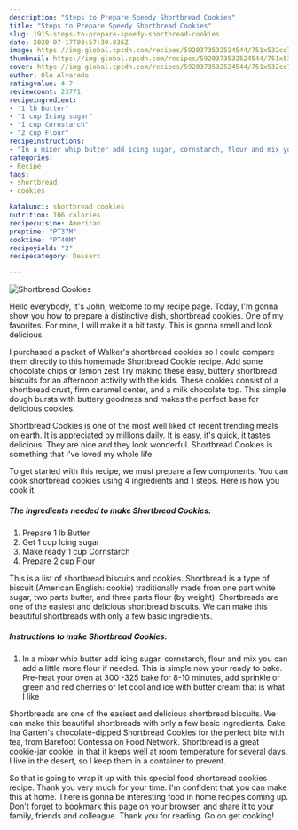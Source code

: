 ```yaml
---
description: "Steps to Prepare Speedy Shortbread Cookies"
title: "Steps to Prepare Speedy Shortbread Cookies"
slug: 1915-steps-to-prepare-speedy-shortbread-cookies
date: 2020-07-17T00:57:30.836Z
image: https://img-global.cpcdn.com/recipes/5920373532524544/751x532cq70/shortbread-cookies-recipe-main-photo.jpg
thumbnail: https://img-global.cpcdn.com/recipes/5920373532524544/751x532cq70/shortbread-cookies-recipe-main-photo.jpg
cover: https://img-global.cpcdn.com/recipes/5920373532524544/751x532cq70/shortbread-cookies-recipe-main-photo.jpg
author: Ola Alvarado
ratingvalue: 4.7
reviewcount: 23771
recipeingredient:
- "1 lb Butter"
- "1 cup Icing sugar"
- "1 cup Cornstarch"
- "2 cup Flour"
recipeinstructions:
- "In a mixer whip butter add icing sugar, cornstarch, flour and mix you can add a little more flour if needed. This is simple now your ready to bake.  Pre-heat your oven at 300 -325 bake for 8-10 minutes, add sprinkle or green and red cherries or let cool and ice with butter cream that is what I like"
categories:
- Recipe
tags:
- shortbread
- cookies

katakunci: shortbread cookies 
nutrition: 106 calories
recipecuisine: American
preptime: "PT37M"
cooktime: "PT40M"
recipeyield: "2"
recipecategory: Dessert

---
```



![Shortbread Cookies](https://img-global.cpcdn.com/recipes/5920373532524544/751x532cq70/shortbread-cookies-recipe-main-photo.jpg)

Hello everybody, it's John, welcome to my recipe page. Today, I'm gonna show you how to prepare a distinctive dish, shortbread cookies. One of my favorites. For mine, I will make it a bit tasty. This is gonna smell and look delicious.

I purchased a packet of Walker&#39;s shortbread cookies so I could compare them directly to this homemade Shortbread Cookie recipe. Add some chocolate chips or lemon zest Try making these easy, buttery shortbread biscuits for an afternoon activity with the kids. These cookies consist of a shortbread crust, firm caramel center, and a milk chocolate top. This simple dough bursts with buttery goodness and makes the perfect base for delicious cookies.

Shortbread Cookies is one of the most well liked of recent trending meals on earth. It is appreciated by millions daily. It is easy, it's quick, it tastes delicious. They are nice and they look wonderful. Shortbread Cookies is something that I've loved my whole life.


To get started with this recipe, we must prepare a few components. You can cook shortbread cookies using 4 ingredients and 1 steps. Here is how you cook it.

<!--inarticleads1-->

##### The ingredients needed to make Shortbread Cookies:

1. Prepare 1 lb Butter
1. Get 1 cup Icing sugar
1. Make ready 1 cup Cornstarch
1. Prepare 2 cup Flour


This is a list of shortbread biscuits and cookies. Shortbread is a type of biscuit (American English: cookie) traditionally made from one part white sugar, two parts butter, and three parts flour (by weight). Shortbreads are one of the easiest and delicious shortbread biscuits. We can make this beautiful shortbreads with only a few basic ingredients. 

<!--inarticleads2-->

##### Instructions to make Shortbread Cookies:

1. In a mixer whip butter add icing sugar, cornstarch, flour and mix you can add a little more flour if needed. This is simple now your ready to bake.  Pre-heat your oven at 300 -325 bake for 8-10 minutes, add sprinkle or green and red cherries or let cool and ice with butter cream that is what I like


Shortbreads are one of the easiest and delicious shortbread biscuits. We can make this beautiful shortbreads with only a few basic ingredients. Bake Ina Garten&#39;s chocolate-dipped Shortbread Cookies for the perfect bite with tea, from Barefoot Contessa on Food Network. Shortbread is a great cookie-jar cookie, in that it keeps well at room temperature for several days. I live in the desert, so I keep them in a container to prevent. 

So that is going to wrap it up with this special food shortbread cookies recipe. Thank you very much for your time. I'm confident that you can make this at home. There is gonna be interesting food in home recipes coming up. Don't forget to bookmark this page on your browser, and share it to your family, friends and colleague. Thank you for reading. Go on get cooking!
